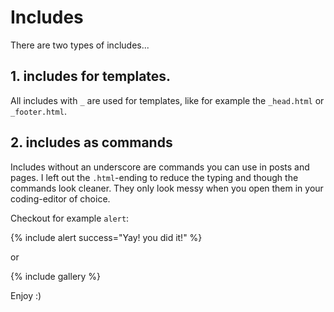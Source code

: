 # Includes

There are two types of includes...



## 1. includes for templates.

All includes with `_` are used for templates, like for example the `_head.html` or `_footer.html`.



## 2. includes as commands

Includes without an underscore are commands you can use in posts and pages. I left out the `.html`-ending to reduce the typing and though the commands look cleaner. They only look messy when you open them in your coding-editor of choice.

Checkout for example `alert`:

{% include alert success="Yay! you did it!" %}

or

{% include gallery %}

Enjoy :)
